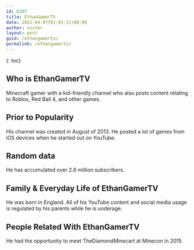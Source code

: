 ```yaml
---
id: 6207
title: EthanGamerTV
date: 2021-04-07T01:01:11+00:00
author: victor
layout: post
guid: /ethangamertv/
permalink: /ethangamertv/
---
```



{: toc}


## Who is EthanGamerTV



Minecraft gamer with a kid-friendly channel who also posts content relating to Roblox, Red Ball 4, and other games. 

                
                
                
## Prior to Popularity



His channel was created in August of 2013. He posted a lot of games from iOS devices when he started out on YouTube.  

                
                
                
## Random data



He has accumulated over 2.6 million subscribers. 

                
                
                
## Family & Everyday Life of EthanGamerTV



He was born in England. All of his YouTube content and social media usage is regulated by his parents while he is underage. 

                
                
                
## People Related With EthanGamerTV



He had the opportunity to meet TheDiamondMinecart at Minecon in 2015.  

                
              
            
          
          
          